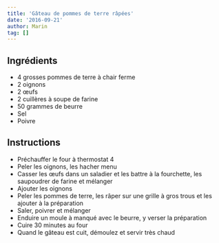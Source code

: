 ```yaml
---
title: 'Gâteau de pommes de terre râpées'
date: '2016-09-21'
author: Marin
tag: []
---
```

## Ingrédients
- 4 grosses pommes de terre à chair ferme
- 2 oignons
- 2 œufs
- 2 cuillères à soupe de farine
- 50 grammes de beurre
- Sel
- Poivre

## Instructions
- Préchauffer le four à thermostat 4
- Peler les oignons, les hacher menu
- Casser les œufs dans un saladier et les battre à la fourchette, les saupoudrer de farine et mélanger
- Ajouter les oignons
- Peler les pommes de terre, les râper sur une grille à gros trous et les ajouter à la préparation
- Saler, poivrer et mélanger
- Enduire un moule à manqué avec le beurre, y verser la préparation
- Cuire 30 minutes au four
- Quand le gâteau est cuit, démoulez et servir très chaud

